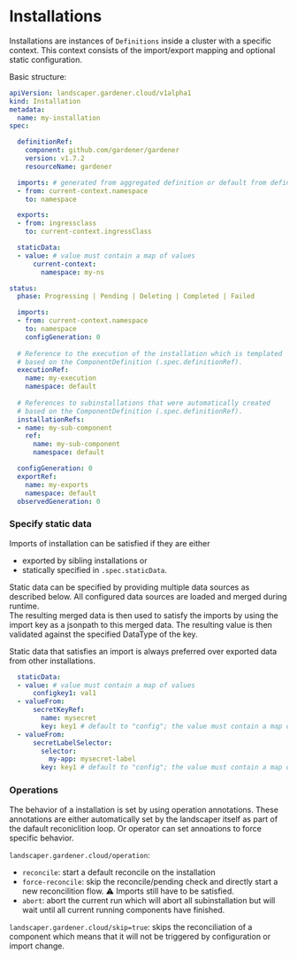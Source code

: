 # Installations

Installations are instances of `Definitions` inside a cluster with a specific context.
This context consists of the import/export mapping and optional static configuration.


Basic structure:
```yaml
apiVersion: landscaper.gardener.cloud/v1alpha1
kind: Installation
metadata:
  name: my-installation
spec:

  definitionRef: 
    component: github.com/gardener/gardener
    version: v1.7.2
    resourceName: gardener

  imports: # generated from aggregated definition or default from definition with from = to
  - from: current-context.namespace
    to: namespace

  exports:
  - from: ingressclass
    to: current-context.ingressClass

  staticData:
  - value: # value must contain a map of values
      current-context: 
        namespace: my-ns

status:
  phase: Progressing | Pending | Deleting | Completed | Failed

  imports:
  - from: current-context.namespace
    to: namespace
    configGeneration: 0
  
  # Reference to the execution of the installation which is templated
  # based on the ComponentDefinition (.spec.definitionRef).
  executionRef:  
    name: my-execution
    namespace: default
  
  # References to subinstallations that were automatically created 
  # based on the ComponentDefinition (.spec.definitionRef).
  installationRefs: 
  - name: my-sub-component
    ref:
      name: my-sub-component
      namespace: default

  configGeneration: 0
  exportRef: 
    name: my-exports
    namespace: default
  observedGeneration: 0

```


### Specify static data

Imports of installation can be satisfied if they are either
- exported by sibling installations or
- statically specified in `.spec.staticData`.

Static data can be specified by providing multiple data sources as described below.
All configured data sources are loaded and merged during runtime. <br>
The resulting merged data is then used to satisfy the imports by using the import key as a jsonpath to this merged data.
The resulting value is then validated against the specified DataType of the key.

Static data that satisfies an import is always preferred over exported data from other installations.

```yaml
  staticData:
  - value: # value must contain a map of values
      configkey1: val1
  - valueFrom:
      secretKeyRef:
        name: mysecret
        key: key1 # default to "config"; the value must contain a map of values
  - valueFrom:
      secretLabelSelector:
        selector:
          my-app: mysecret-label
        key: key1 # default to "config"; the value must contain a map of values
```

### Operations

The behavior of a installation is set by using operation annotations.
These annotations are either automatically set by the landscaper itself as part of the dafault reconiclition loop.
Or operator can set annoations to force specific behavior.

`landscaper.gardener.cloud/operation`:
  - `reconcile`: start a default reconcile on the installation
  - `force-reconcile`: skip the reconcile/pending check and directly start a new reconcilition flow. :warning: Imports still have to be satisfied.
  - `abort`: abort the current run which will abort all subinstallation but will wait until all current running components have finished.
 
`landscaper.gardener.cloud/skip=true`: skips the reconciliation of a component which means that it will not be triggered by configuration or import change.
